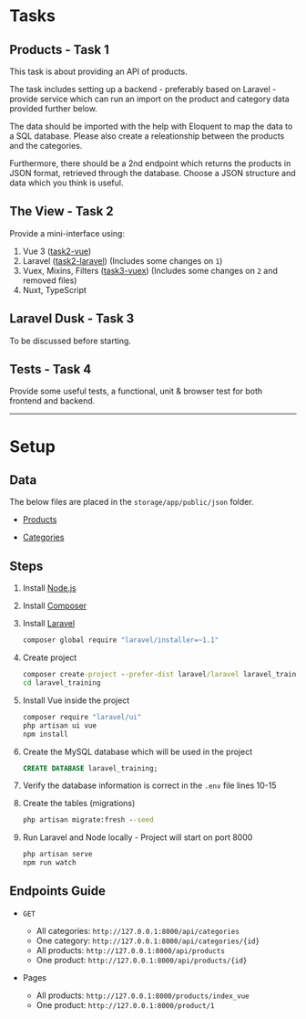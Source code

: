 # Tasks

## Products - Task 1

This task is about providing an API of products.

The task includes setting up a backend - preferably based on Laravel - provide service which can run an import on the product and category data provided further below.

The data should be imported with the help with Eloquent to map the data to a SQL database. Please also create a releationship between the products and the categories.

Furthermore, there should be a 2nd endpoint which returns the products in JSON format, retrieved through the database. Choose a JSON structure and data which you think is useful.

## The View  - Task 2

Provide a mini-interface using:

1. Vue 3 ([task2-vue](https://github.com/ChrisRahme3/laravel_training/tree/task2-vue))
2. Laravel ([task2-laravel](https://github.com/ChrisRahme3/laravel_training/tree/task2-laravel)) (Includes some changes on `1`)
3. Vuex, Mixins, Filters ([task3-vuex](https://github.com/ChrisRahme3/laravel_training/tree/task2-laravel)) (Includes some changes on `2` and removed files)
4. Nuxt, TypeScript

## Laravel Dusk  - Task 3

To be discussed before starting.

## Tests  - Task 4

Provide some useful tests, a functional, unit & browser test for both frontend and backend.

---

# Setup

## Data

The below files are placed in the `storage/app/public/json` folder.

- [Products](https://github.com/GoogleChromeLabs/sample-pie-shop/blob/master/src/data/products.json)

- [Categories](https://github.com/GoogleChromeLabs/sample-pie-shop/blob/master/src/data/categories.json)

## Steps

1. Install [Node.js](https://nodejs.org/en/download)

1. Install [Composer](https://laravel.com/docs/4.2#install-composer)

1. Install [Laravel](https://laravel.com/docs/4.2#install-laravel)

   ```bat
   composer global require "laravel/installer=~1.1"
   ```

1. Create project

   ```bat
   composer create-project --prefer-dist laravel/laravel laravel_training
   cd laravel_training
   ```

1. Install Vue inside the project

   ```bat
   composer require "laravel/ui"
   php artisan ui vue
   npm install
   ```

1. Create the MySQL database which will be used in the project

   ```sql
   CREATE DATABASE laravel_training;
   ```

1. Verify the database information is correct in the `.env` file lines 10-15

1. Create the tables (migrations)

   ```bat
   php artisan migrate:fresh --seed
   ```

1. Run Laravel and Node locally - Project will start on port 8000

   ```bat
   php artisan serve
   npm run watch
   ```

## Endpoints Guide

- `GET`
  - All categories: `http://127.0.0.1:8000/api/categories`
  - One category: `http://127.0.0.1:8000/api/categories/{id}`
  - All products: `http://127.0.0.1:8000/api/products`
  - One product: `http://127.0.0.1:8000/api/products/{id}`

- Pages
  - All products: `http://127.0.0.1:8000/products/index_vue`
  - One product: `http://127.0.0.1:8000/product/1`
